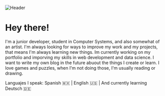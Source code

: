 
![Header](https://github.com/ChaosNeon/ChaosNeon/blob/main/header2.png "Header")

# Hey there!
I'm a junior developer, student in Computer Systems, and also somewhat of an artist. I'm always looking for ways to improve my work and my projects, that means I'm always learning new things. Im currently working on my portfolio and imporving my skills in web development and data science. I want to write my own blog in the future abuout the things I create or learn. I love games and puzzles, when I'm not doing those, I'm usually reading or drawing.

Languajes I speak: Spanish 🇲🇽 | English 🇺🇸 | And currently learning Deutsch 🇩🇪
<!--
**ChaosNeon/ChaosNeon** is a ✨ _special_ ✨ repository because its `README.md` (this file) appears on your GitHub profile.

Here are some ideas to get you started:

- 🔭 I’m currently working on ...
- 🌱 I’m currently learning ...
- 👯 I’m looking to collaborate on ...
- 🤔 I’m looking for help with ...
- 💬 Ask me about ...
- 📫 How to reach me: ...
- 😄 Pronouns: ...
- ⚡ Fun fact: ...
-->
